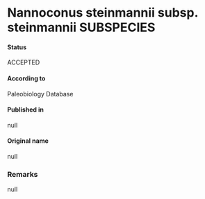 Nannoconus steinmannii subsp. steinmannii SUBSPECIES
=======

#### Status
ACCEPTED

#### According to
Paleobiology Database

#### Published in
null

#### Original name
null

### Remarks
null